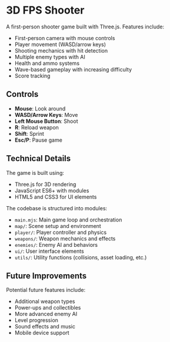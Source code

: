 # 3D FPS Shooter

A first-person shooter game built with Three.js. Features include:

- First-person camera with mouse controls
- Player movement (WASD/arrow keys)
- Shooting mechanics with hit detection
- Multiple enemy types with AI
- Health and ammo systems
- Wave-based gameplay with increasing difficulty
- Score tracking

## Controls

- **Mouse**: Look around
- **WASD/Arrow Keys**: Move
- **Left Mouse Button**: Shoot
- **R**: Reload weapon
- **Shift**: Sprint
- **Esc/P**: Pause game

## Technical Details

The game is built using:
- Three.js for 3D rendering
- JavaScript ES6+ with modules
- HTML5 and CSS3 for UI elements

The codebase is structured into modules:
- `main.mjs`: Main game loop and orchestration
- `map/`: Scene setup and environment
- `player/`: Player controller and physics
- `weapons/`: Weapon mechanics and effects
- `enemies/`: Enemy AI and behaviors
- `ui/`: User interface elements
- `utils/`: Utility functions (collisions, asset loading, etc.)

## Future Improvements

Potential future features include:
- Additional weapon types
- Power-ups and collectibles
- More advanced enemy AI
- Level progression
- Sound effects and music
- Mobile device support 